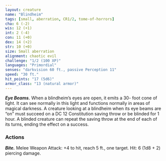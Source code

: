 ```yaml
---
layout: creature
name: "Blindheim"
tags: [small, aberration, CR1/2, tome-of-horrors]
cha: 6 (-2)
wis: 12 (+1)
int: 2 (-4)
con: 11 (+0)
dex: 14 (+2)
str: 10 (+0)
size: Small aberration
alignment: chaotic evil
challenge: "1/2 (100 XP)"
languages: "Primordial"
senses: "darkvision 60 ft., passive Perception 11"
speed: "30 ft."
hit_points: "17 (5d6)"
armor_class: "13 (natural armor)"
---
```


***Eye Beams.*** When a blindheim’s eyes are open, it emits a 30-
foot cone of light. It can see normally in this light and functions
normally in areas of magical darkness. A creature looking at a
blindheim when its eye beams are “on” must succeed on a DC
12 Constitution saving throw or be blinded for 1 hour. A blinded
creature can repeat the saving throw at the end of each of its turns,
ending the effect on a success.

### Actions

***Bite.*** Melee Weapon Attack: +4 to hit, reach 5 ft., one target. Hit: 6 (1d8 + 2) piercing damage.
